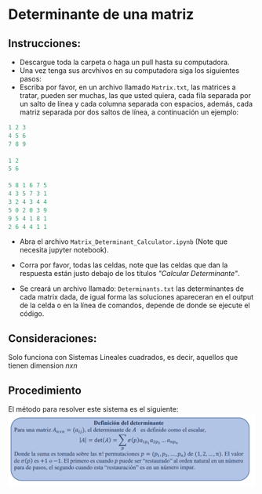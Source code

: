 # Determinante de una matriz
## Instrucciones:
- Descargue toda la carpeta o haga un pull hasta su computadora.
- Una vez tenga sus arcvhivos en su computadora siga los siguientes pasos:
- Escriba por favor, en un archivo llamado `Matrix.txt`, las matrices a tratar, pueden ser muchas, las que usted quiera, cada fila separada por un salto de línea y cada columna separada con espacios, además, cada matriz separada por dos saltos de línea, a continuación un ejemplo:

```python
1 2 3
4 5 6
7 8 9

1 2
5 6

5 8 1 6 7 5
4 3 5 7 3 1
3 2 4 3 4 4
5 0 2 0 3 9
9 5 4 1 8 1
2 6 4 4 1 1
```
- Abra el archivo ``Matrix_Determinant_Calculator.ipynb`` (Note que necesita jupyter notebook).
- Corra por favor, todas las celdas, note que las celdas que dan la respuesta están justo debajo de los títulos _"Calcular Determinante"_.

- Se creará un archivo llamado: `Determinants.txt` las determinantes de cada matrix dada, de igual forma las soluciones apareceran en el output de la celda o en la línea de comandos, depende de donde se ejecute el código.

## Consideraciones:
Solo funciona con Sistemas Lineales cuadrados, es decir, aquellos que tienen dimension $nxn$

## Procedimiento
El método para resolver este sistema es el siguiente:
![Process](./Process.PNG)